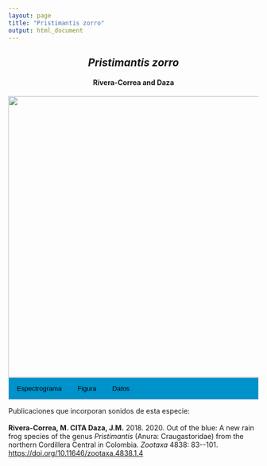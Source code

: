 ```yaml
---
layout: page
title: "Pristimantis zorro"
output: html_document
---
```


<style>
/* Simplified CSS for tabs */
.tab {
  overflow: hidden;
  border: 1px solid #ccc;
  background-color: #0092ca;
}
.tab button {
  background-color: inherit;
  float: left;
  border: none;
  cursor: pointer;
  padding: 14px 16px;
  transition: background-color 0.3s;
}
.tab button:hover {
  background-color: #ddd;
}
.tab button.active {
  background-color: #ccc;
}
.tabcontent {
  display: none;
  padding: 6px 12px;
  border: 1px solid #ccc;
  border-top: none;
}
.audio-container {
  margin-bottom: 10px;
}
body h1 {
  display: none;
}
</style>

<script>
function openTab(evt, tabName) {
  document.querySelectorAll('.tabcontent').forEach(tab => tab.style.display = "none");
  document.querySelectorAll('.tablinks').forEach(link => link.classList.remove('active'));
  document.getElementById(tabName).style.display = "block";
  evt.currentTarget.classList.add('active');
}
</script>

<!-- Species presentation -->
<div style="text-align: center;">
  <h2><i>Pristimantis zorro</i></h2>
  <h4>Rivera-Correa and Daza</h4>
  <img src="{{ site.baseurl }}/images/especie_Pristimantis_zorro.png" style="width:15cm;">
</div>

<!-- Tabs section -->
<div class="tab">
  <button class="tablinks" onclick="openTab(event, 'EspectroLefr')">Espectrograma</button>
  <button class="tablinks" onclick="openTab(event, 'figLefr')">Figura</button>
  <button class="tablinks" onclick="openTab(event, 'tabLefr')">Datos</button>
</div>

<!-- Seccion Espectrograma -->
<div id="EspectroLefr" class="tabcontent" style="text-align: center;">
  <video width="100%" height="auto" controls>
    <source src="{{ site.baseurl }}/Espectrograms/dyna_Pristimantis_zorro.mp4" type="video/mp4">
    Tu navegador no soporta el elemento de video.
  </video>
</div>

<!-- Seccion Figura -->
<div id="figLefr" class="tabcontent" style="text-align: center;">
  <img src="{{ site.baseurl }}/images/spec_Pristimantis_zorro.png" style="width:15cm;">
</div>

<!-- Seccion Datos -->
<div id="tabLefr" class="tabcontent">
  <p>Fonozoo <a href="https://www.fonozoo.com/fnz_detalles_registro.php?tipo_registro=2URLid=22961">https://www.fonozoo.com/fnz_detalles_registro.php?tipo_registro=2URLid=22961</a>.</p>
</div>

Publicaciones que incorporan sonidos de esta especie:
<br><br>
<strong>Rivera-Correa, M. CITA Daza, J.M.</strong> 2018. 2020. Out of the blue: A new rain frog species of the genus <i>Pristimantis</i> (Anura: Craugastoridae) from the northern Cordillera Central in Colombia. <i>Zootaxa</i> 4838: 83--101. <a href="https://doi.org/10.11646/zootaxa.4838.1.4">https://doi.org/10.11646/zootaxa.4838.1.4</a>

